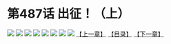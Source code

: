 # 第487话 出征！（上）
![](https://mhpic.xiaomingtaiji.net/comic/D/斗破苍穹拆分版/487话/1.jpg-zymk.middle.webp)
![](https://mhpic.xiaomingtaiji.net/comic/D/斗破苍穹拆分版/487话/2.jpg-zymk.middle.webp)
![](https://mhpic.xiaomingtaiji.net/comic/D/斗破苍穹拆分版/487话/3.jpg-zymk.middle.webp)
![](https://mhpic.xiaomingtaiji.net/comic/D/斗破苍穹拆分版/487话/4.jpg-zymk.middle.webp)
![](https://mhpic.xiaomingtaiji.net/comic/D/斗破苍穹拆分版/487话/5.jpg-zymk.middle.webp)
![](https://mhpic.xiaomingtaiji.net/comic/D/斗破苍穹拆分版/487话/6.jpg-zymk.middle.webp)
![](https://mhpic.xiaomingtaiji.net/comic/D/斗破苍穹拆分版/487话/7.jpg-zymk.middle.webp)
![](https://mhpic.xiaomingtaiji.net/comic/D/斗破苍穹拆分版/487话/8.jpg-zymk.middle.webp)
[【上一章】](./486.md)
[【目录】](./README.md)
[【下一章】](./488.md)
